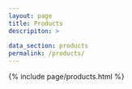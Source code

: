 ```yaml
---
layout: page
title: Products
descripiton: >
 
data_section: products
permalink: /products/
---
```

{% include page/products.html %}
